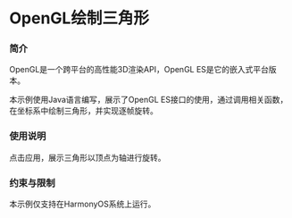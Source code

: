 # OpenGL绘制三角形

### 简介

OpenGL是一个跨平台的高性能3D渲染API，OpenGL ES是它的嵌入式平台版本。

本示例使用Java语言编写，展示了OpenGL ES接口的使用，通过调用相关函数，在坐标系中绘制三角形，并实现逐帧旋转。

### 使用说明

点击应用，展示三角形以顶点为轴进行旋转。

### 约束与限制

本示例仅支持在HarmonyOS系统上运行。

